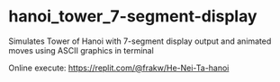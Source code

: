 # hanoi_tower_7-segment-display
 Simulates Tower of Hanoi with 7-segment display output and animated moves using ASCII graphics in terminal

Online execute:
https://replit.com/@frakw/He-Nei-Ta-hanoi